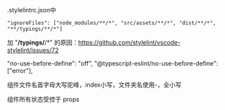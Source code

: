 .stylelintrc.json中
```
"ignoreFiles": ["node_modules/**/*", "src/assets/**/*", "dist/**/*", "**/typings/**/*"]
```
加 "**/typings/**/*" 的原因：https://github.com/stylelint/vscode-stylelint/issues/72

"no-use-before-define": "off",
"@typescript-eslint/no-use-before-define": ["error"],

组件文件名首字母大写驼峰，index小写，文件夹名使用-，全小写

组件所有状态受控于 props


